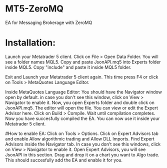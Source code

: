 # MT5-ZeroMQ
EA for Messaging Brokerage with ZeroMQ


# Installation:
Launch your Metatrader 5 client. Click on File > Open Data Folder. You will see a folder names MQL5.
Copy and paste JsonAPI.mq5 into Experts folder inside MQL5.
Copy "include" and paste it inside MQL5 folder.

Exit and Launch your Metatrader 5 client again. This time press F4 or click on Tools >  MetaQuotes Language Editor.

Inside MetaQuotes Language Editor:
You should have the Navigator window open by default. in case you don't see this window, click on View > Navigator to enable it.
Now, you open Experts folder and double click on JsonAPI.mq5. The editor will open the file. You can view or edit the Expert Advisor here. Click on Build >  Compile.
Wait until compilation completes. Now you have succesfully compiled the EA. You can now use it inside your Metatrader 5 client.

#How to enable EA:
Click on Tools > Options. Click on Expert Advisors tab and enable Allow algorithmic trading and Allow DLL Imports.
Find Expert Advisors inside the Navigator tab. In case you don't see this windows, click on View > Navigator to enable it.
Open Expert Advisors, you will see JsonAPI in this section. Drag and drop it on a chart you want to Algo trade.
This should succesfully add the EA and enable it for you.
